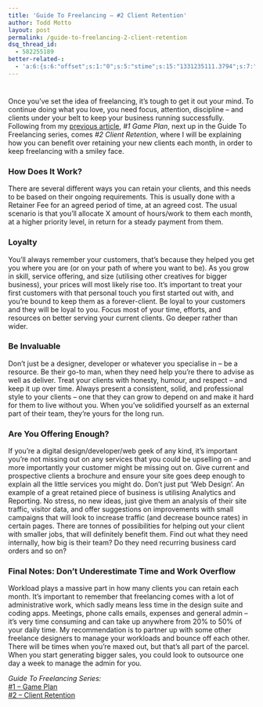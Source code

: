 ```yaml
---
title: 'Guide To Freelancing – #2 Client Retention'
author: Todd Motto
layout: post
permalink: /guide-to-freelancing-2-client-retention
dsq_thread_id:
  - 582255189
better-related-:
  - 'a:6:{s:6:"offset";s:1:"0";s:5:"stime";s:15:"1331235111.3794";s:7:"queries";s:1:"3";i:459;a:3:{i:500;s:15:"15.384615384615";i:301;s:15:"30.769230769231";i:503;s:15:"15.384615384615";}s:5:"etime";s:15:"1331235111.3826";s:5:"ctime";s:10:"1331235111";}'
---
```

# 

Once you’ve set the idea of freelancing, it’s tough to get it out your mind. To continue doing what you love, you need focus, attention, discipline – and clients under your belt to keep your business running successfully. Following from my [previous article][1], *#1 Game Plan*, next up in the Guide To Freelancing series, comes *#2 Client Retention*, where I will be explaining how you can benefit over retaining your new clients each month, in order to keep freelancing with a smiley face.

 [1]: http://www.toddmotto.com/guide-to-freelancing-1-game-plan

### How Does It Work?

There are several different ways you can retain your clients, and this needs to be based on their ongoing requirements. This is usually done with a Retainer Fee for an agreed period of time, at an agreed cost. The usual scenario is that you’ll allocate X amount of hours/work to them each month, at a higher priority level, in return for a steady payment from them.

### Loyalty

You’ll always remember your customers, that’s because they helped you get you where you are (or on your path of where you want to be). As you grow in skill, service offering, and size (utilising other creatives for bigger business), your prices will most likely rise too. It’s important to treat your first customers with that personal touch you first started out with, and you’re bound to keep them as a forever-client. Be loyal to your customers and they will be loyal to you. Focus most of your time, efforts, and resources on better serving your current clients. Go deeper rather than wider.

### Be Invaluable

Don’t just be a designer, developer or whatever you specialise in – be a resource. Be their go-to man, when they need help you’re there to advise as well as deliver. Treat your clients with honesty, humour, and respect – and keep it up over time. Always present a consistent, solid, and professional style to your clients – one that they can grow to depend on and make it hard for them to live without you. When you’ve solidified yourself as an external part of their team, they’re yours for the long run.

### Are You Offering Enough?

If you’re a digital design/developer/web geek of any kind, it’s important you’re not missing out on any services that you could be upselling on – and more importantly your customer might be missing out on. Give current and prospective clients a brochure and ensure your site goes deep enough to explain all the little services you might do. Don’t just put ‘Web Design’. An example of a great retained piece of business is utilising Analytics and Reporting. No stress, no new ideas, just give them an analysis of their site traffic, visitor data, and offer suggestions on improvements with small campaigns that will look to increase traffic (and decrease bounce rates) in certain pages. There are tonnes of possibilities for helping out your client with smaller jobs, that will definitely benefit them. Find out what they need internally, how big is their team? Do they need recurring business card orders and so on?

### Final Notes: Don’t Underestimate Time and Work Overflow

Workload plays a massive part in how many clients you can retain each month. It’s important to remember that freelancing comes with a lot of administrative work, which sadly means less time in the design suite and coding apps. Meetings, phone calls emails, expenses and general admin – it’s very time consuming and can take up anywhere from 20% to 50% of your daily time. My recommendation is to partner up with some other freelance designers to manage your workloads and bounce off each other. There will be times when you’re maxed out, but that’s all part of the parcel. When you start generating bigger sales, you could look to outsource one day a week to manage the admin for you.

*Guide To Freelancing Series:*  
[#1 – Game Plan][1]  
[#2 – Client Retention][2]

 [2]: http://www.toddmotto.com/guide-to-freelancing-2-client-retention